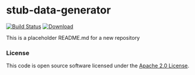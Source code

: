 
# stub-data-generator

[![Build Status](https://travis-ci.org/hmrc/stub-data-generator.svg?branch=master)](https://travis-ci.org/hmrc/stub-data-generator) [ ![Download](https://api.bintray.com/packages/hmrc/releases/stub-data-generator/images/download.svg) ](https://bintray.com/hmrc/releases/stub-data-generator/_latestVersion)

This is a placeholder README.md for a new repository

### License

This code is open source software licensed under the [Apache 2.0 License]("http://www.apache.org/licenses/LICENSE-2.0.html").
    